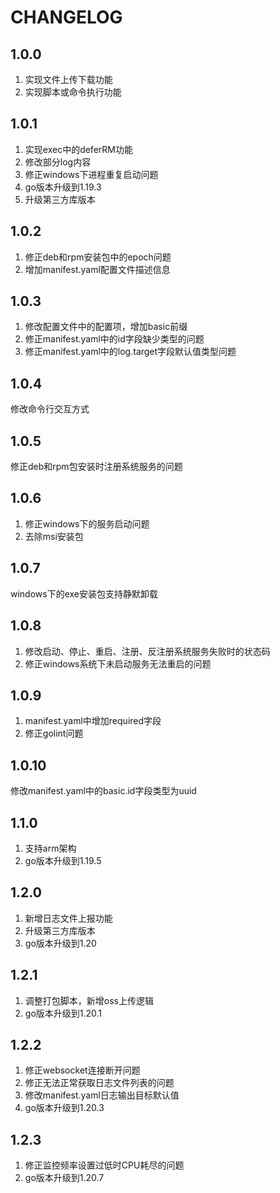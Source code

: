 # CHANGELOG

## 1.0.0

1. 实现文件上传下载功能
2. 实现脚本或命令执行功能

## 1.0.1

1. 实现exec中的deferRM功能
2. 修改部分log内容
3. 修正windows下进程重复启动问题
4. go版本升级到1.19.3
5. 升级第三方库版本

## 1.0.2

1. 修正deb和rpm安装包中的epoch问题
2. 增加manifest.yaml配置文件描述信息

## 1.0.3

1. 修改配置文件中的配置项，增加basic前缀
2. 修正manifest.yaml中的id字段缺少类型的问题
3. 修正manifest.yaml中的log.target字段默认值类型问题

## 1.0.4

修改命令行交互方式

## 1.0.5

修正deb和rpm包安装时注册系统服务的问题

## 1.0.6

1. 修正windows下的服务启动问题
2. 去除msi安装包

## 1.0.7

windows下的exe安装包支持静默卸载

## 1.0.8

1. 修改启动、停止、重启、注册、反注册系统服务失败时的状态码
2. 修正windows系统下未启动服务无法重启的问题

## 1.0.9

1. manifest.yaml中增加required字段
2. 修正golint问题

## 1.0.10

修改manifest.yaml中的basic.id字段类型为uuid

## 1.1.0

1. 支持arm架构
2. go版本升级到1.19.5

## 1.2.0

1. 新增日志文件上报功能
2. 升级第三方库版本
3. go版本升级到1.20

## 1.2.1

1. 调整打包脚本，新增oss上传逻辑
2. go版本升级到1.20.1

## 1.2.2

1. 修正websocket连接断开问题
2. 修正无法正常获取日志文件列表的问题
3. 修改manifest.yaml日志输出目标默认值
4. go版本升级到1.20.3

## 1.2.3

1. 修正监控频率设置过低时CPU耗尽的问题
2. go版本升级到1.20.7